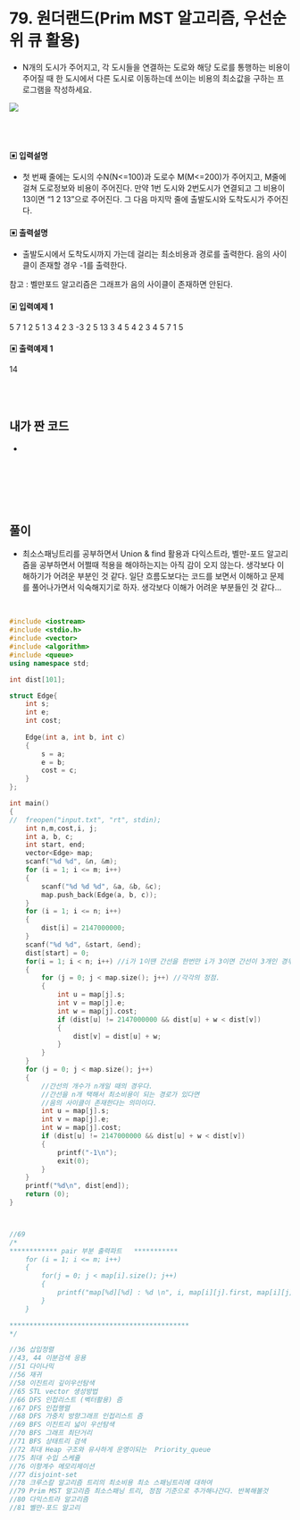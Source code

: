# 79. 원더랜드(Prim MST 알고리즘, 우선순위 큐 활용)

* N개의 도시가 주어지고, 각 도시들을 연결하는 도로와 해당 도로를 통행하는 비용이 주어질 때 한 도시에서 다른 도시로 이동하는데 쓰이는 비용의 최소값을 구하는 프로그램을 작성하세요.




![](https://github.com/MinsoftK/c-Algorithm_Q/blob/master/img/81.png?raw=true)




<br/>
<br/>

#### ▣ 입력설명

* 첫 번째 줄에는 도시의 수N(N<=100)과 도로수 M(M<=200)가 주어지고, M줄에 걸쳐 도로정보와 비용이 주어진다. 만약 1번 도시와 2번도시가 연결되고 그 비용이 13이면 “1 2 13”으로 주어진다. 그 다음 마지막 줄에 출발도시와 도착도시가 주어진다. 




#### ▣ 출력설명

* 출발도시에서 도착도시까지 가는데 걸리는 최소비용과 경로를 출력한다. 음의 사이클이 존재할 경우 -1를 출력한다.

참고 : 벨만포드 알고리즘은 그래프가 음의 사이클이 존재하면 안된다.


#### ▣ 입력예제 1
5 7
1 2 5
1 3 4
2 3 -3
2 5 13
3 4 5
4 2 3
4 5 7
1 5






#### ▣ 출력예제 1
14


<br/>
<br/>


## 내가 짠 코드
* 

<br/>

```c++

```


<br><br> 

## 풀이
* 최소스패닝트리를 공부하면서 Union & find 활용과 다익스트라, 벨만-포드 알고리즘을 공부하면서 어쩔때 적용을 해야하는지는 아직 감이 오지 않는다. 생각보다 이해하기가 어려운 부분인 것 같다. 일단 흐름도보다는 코드를 보면서 이해하고 문제를 풀어나가면서 익숙해지기로 하자. 생각보다 이해가 어려운 부분들인 것 같다...

<br/>

```c++
#include <iostream>
#include <stdio.h>
#include <vector>
#include <algorithm>
#include <queue>
using namespace std;

int dist[101];

struct Edge{
	int s;
	int e;
	int cost;
	
	Edge(int a, int b, int c)
	{
		s = a;
		e = b;
		cost = c;
	}
};

int main()
{
//	freopen("input.txt", "rt", stdin);
	int n,m,cost,i, j;
	int a, b, c;
	int start, end;
	vector<Edge> map;
	scanf("%d %d", &n, &m);
	for (i = 1; i <= m; i++)
	{
		scanf("%d %d %d", &a, &b, &c);
		map.push_back(Edge(a, b, c));
	}
	for (i = 1; i <= n; i++)
	{
		dist[i] = 2147000000;
	}
	scanf("%d %d", &start, &end);
	dist[start] = 0;
	for(i = 1; i < n; i++) //i가 1이땐 간선을 한번만 i가 3이면 간선이 3개인 경우 
	{
		for (j = 0; j < map.size(); j++) //각각의 정점. 
		{
			int u = map[j].s;
			int v = map[j].e;
			int w = map[j].cost;
			if (dist[u] != 2147000000 && dist[u] + w < dist[v])
			{
				dist[v] = dist[u] + w;
			}
		} 
	}
	for (j = 0; j < map.size(); j++)
	{
		//간선의 개수가 n개일 때의 경우다.
		//간선을 n개 택해서 최소비용이 되는 경로가 있다면
		//음의 사이클이 존재한다는 의미이다. 
		int u = map[j].s;
		int v = map[j].e;
		int w = map[j].cost;
		if (dist[u] != 2147000000 && dist[u] + w < dist[v])
		{
			printf("-1\n");
			exit(0); 
		}
	}
	printf("%d\n", dist[end]);
	return (0); 
}



//69
/*
************ pair 부분 출력파트   ***********
 	for (i = 1; i <= m; i++)
	{
		for(j = 0; j < map[i].size(); j++)
		{
			printf("map[%d][%d] : %d \n", i, map[i][j].first, map[i][j].second);
		}
	}

*********************************************
*/

//36 삽입정렬 
//43, 44 이분검색 응용 
//51 다이나믹 
//56 재귀
//58 이진트리 깊이우선탐색 
//65 STL vector 생성방법 
//66 DFS 인접리스트 (벡터활용) 즘 
//67 DFS 인접행렬 
//68 DFS 가중치 방향그래프 인접리스트 즘 
//69 BFS 이진트리 넓이 우선탐색 
//70 BFS 그래프 최단거리 
//71 BFS 상태트리 검색 
//72 최대 Heap 구조와 유사하게 운영이되는  Priority_queue
//75 최대 수입 스케쥴
//76 이항계수 메모리제이션 
//77 disjoint-set
//78 크루스칼 알고리즘 트리의 최소비용 최소 스패닝트리에 대하여
//79 Prim MST 알고리즘 최소스패닝 트리, 정점 기준으로 추가해나간다. 반복해볼것
//80 다익스트라 알고리즘
//81 벨만-포드 알고리 
```
